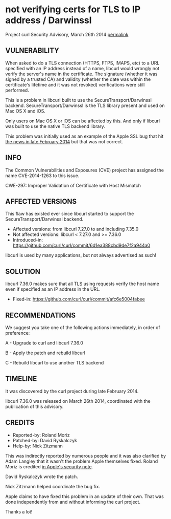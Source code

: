 not verifying certs for TLS to IP address / Darwinssl
=====================================================

Project curl Security Advisory, March 26th 2014
[permalink](https://curl.se/docs/CVE-2014-1263.html)

VULNERABILITY
-------------

When asked to do a TLS connection (HTTPS, FTPS, IMAPS, etc) to a URL
specified with an IP address instead of a name, libcurl would wrongly not
verify the server's name in the certificate. The signature (whether it was
signed by a trusted CA) and validity (whether the date was within the
certificate's lifetime and it was not revoked) verifications were still
performed.

This is a problem in libcurl built to use the SecureTransport/Darwinssl
backend. SecureTransport/Darwinssl is the TLS library present and used on
Mac OS X and iOS.

Only users on Mac OS X or iOS can be affected by this. And only if libcurl
was built to use the native TLS backend library.

This problem was initially used as an example of the Apple SSL bug that hit
[the news in late February
2014](https://www.imperialviolet.org/2014/02/22/applebug.html) but that was
not correct.

INFO
----

The Common Vulnerabilities and Exposures (CVE) project has assigned the name
CVE-2014-1263 to this issue.

CWE-297: Improper Validation of Certificate with Host Mismatch

AFFECTED VERSIONS
-----------------

This flaw has existed ever since libcurl started to support the
SecureTransport/Darwinssl backend.

- Affected versions: from libcurl 7.27.0 to and including 7.35.0
- Not affected versions: libcurl < 7.27.0 and >= 7.36.0
- Introduced-in: https://github.com/curl/curl/commit/6d1ea388cbd9de7f2a944a0

libcurl is used by many applications, but not always advertised as such!

SOLUTION
------------

libcurl 7.36.0 makes sure that all TLS using requests verify the host name
even if specified as an IP address in the URL.

- Fixed-in: https://github.com/curl/curl/commit/afc6e5004fabee

RECOMMENDATIONS
---------------

We suggest you take one of the following actions immediately, in order of
preference:

 A - Upgrade to curl and libcurl 7.36.0

 B - Apply the patch and rebuild libcurl

 C - Rebuild libcurl to use another TLS backend

TIMELINE
---------

It was discovered by the curl project during late February 2014.

libcurl 7.36.0 was released on March 26th 2014, coordinated with the
publication of this advisory.

CREDITS
-------

- Reported-by: Roland Moriz
- Patched-by: David Ryskalczyk
- Help-by: Nick Zitzmann

This was indirectly reported by numerous people and it was also clarified by
Adam Langley that it wasn't the problem Apple themselves fixed. Roland Moriz
is credited [in Apple's security
note](https://support.apple.com/en-us/HT202932).

David Ryskalczyk wrote the patch.

Nick Zitzmann helped coordinate the bug fix.

Apple claims to have fixed this problem in an update of their own. That was
done independently from and without informing the curl project.

Thanks a lot!
